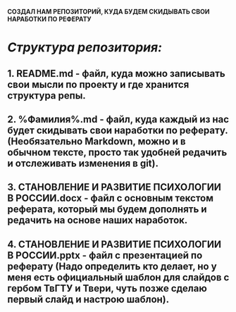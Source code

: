 **СОЗДАЛ НАМ РЕПОЗИТОРИЙ, КУДА БУДЕМ СКИДЫВАТЬ СВОИ НАРАБОТКИ ПО РЕФЕРАТУ**

# ***Структура репозитория:***
## 1. **README.md** - файл, куда можно записывать свои мысли по проекту и где хранится структура репы.

## 2. **%Фамилия%.md** - файл, куда каждый из нас будет скидывать свои наработки по реферату. (Необязательно Markdown, можно и в обычном тексте, просто так удобней редачить и отслеживать изменения в git).

## 3. **СТАНОВЛЕНИЕ И РАЗВИТИЕ ПСИХОЛОГИИ В РОССИИ.docx** - файл с основным текстом реферата, который мы будем дополнять и редачить на основе наших наработок.

## 4. **СТАНОВЛЕНИЕ И РАЗВИТИЕ ПСИХОЛОГИИ В РОССИИ.pptx** - файл с презентацией по реферату (Надо определить кто делает, но у меня есть официальный шаблон для слайдов с гербом ТвГТУ и Твери, чуть позже сделаю первый слайд и настрою шаблон).

